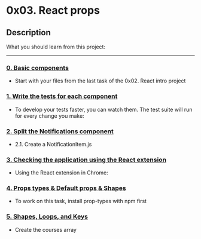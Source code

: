 # 0x03. React props

## Description

What you should learn from this project:

---

### [0. Basic components](./task_0/dashboard/dist/index.html)

* Start with your files from the last task of the 0x02. React intro project

### [1. Write the tests for each component](./task_1/package.json)

* To develop your tests faster, you can watch them. The test suite will run for every change you make:

### [2. Split the Notifications component](./task_2/dashboard/src/Notifications/NotificationItem.js)

* 2.1. Create a NotificationItem.js

### [3. Checking the application using the React extension](./task_3/change_property.png)

* Using the React extension in Chrome:

### [4. Props types & Default props & Shapes](./task_4/dashboard/src/CourseList/CourseListRow.js)

* To work on this task, install prop-types with npm first

### [5. Shapes, Loops, and Keys](./task_5/dashboard/src/CourseList/CourseShape.js)

* Create the courses array
